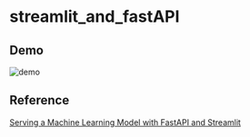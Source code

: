 # streamlit_and_fastAPI

## Demo
![demo](https://user-images.githubusercontent.com/43127213/116805012-58cc6d80-ab5e-11eb-89ac-65dfd90c5f63.gif)

## Reference
[Serving a Machine Learning Model with FastAPI and Streamlit](https://testdriven.io/blog/fastapi-streamlit/)
